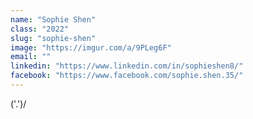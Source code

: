 ```yaml
---
name: "Sophie Shen"
class: "2022"
slug: "sophie-shen"
image: "https://imgur.com/a/9PLeg6F"
email: ""
linkedin: "https://www.linkedin.com/in/sophieshen8/"
facebook: "https://www.facebook.com/sophie.shen.35/"
---
```

\('.')/
